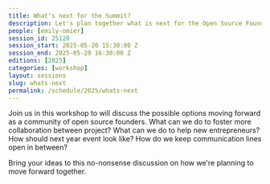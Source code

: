 ```yaml
---
title: What's next for the Summit?
description: Let's plan together what is next for the Open Source Founders community.
people: [emily-omier]
session_id: 25120
session_start: 2025-05-20 15:30:00 Z
session_end: 2025-05-20 16:30:00 Z
editions: [2025]
categories: [workshop]
layout: sessions
slug: whats-next
permalink: /schedule/2025/whats-next
---
```


Join us in this workshop to will discuss the possible options moving forward as a community of open source
founders. What can we do to foster more collaboration between project? What can we do to help new entrepreneurs? How
should next year event look like? How do we keep communication lines open in between?

Bring your ideas to this no-nonsense discussion on how we're planning to move forward together.
